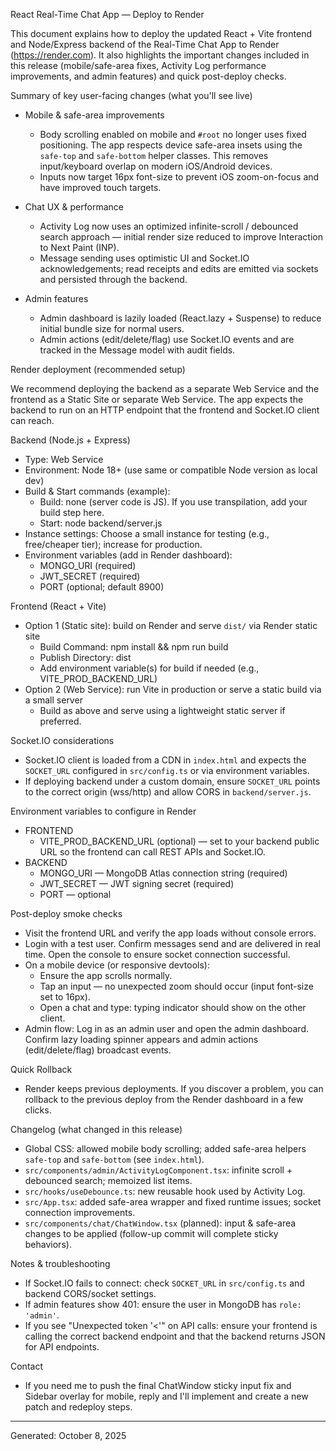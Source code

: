 React Real-Time Chat App — Deploy to Render

This document explains how to deploy the updated React + Vite frontend and Node/Express backend of the Real-Time Chat App to Render (https://render.com). It also highlights the important changes included in this release (mobile/safe-area fixes, Activity Log performance improvements, and admin features) and quick post-deploy checks.

Summary of key user-facing changes (what you'll see live)

- Mobile & safe-area improvements
  - Body scrolling enabled on mobile and `#root` no longer uses fixed positioning. The app respects device safe-area insets using the `safe-top` and `safe-bottom` helper classes. This removes input/keyboard overlap on modern iOS/Android devices.
  - Inputs now target 16px font-size to prevent iOS zoom-on-focus and have improved touch targets.

- Chat UX & performance
  - Activity Log now uses an optimized infinite-scroll / debounced search approach — initial render size reduced to improve Interaction to Next Paint (INP).
  - Message sending uses optimistic UI and Socket.IO acknowledgements; read receipts and edits are emitted via sockets and persisted through the backend.

- Admin features
  - Admin dashboard is lazily loaded (React.lazy + Suspense) to reduce initial bundle size for normal users.
  - Admin actions (edit/delete/flag) use Socket.IO events and are tracked in the Message model with audit fields.

Render deployment (recommended setup)

We recommend deploying the backend as a separate Web Service and the frontend as a Static Site or separate Web Service. The app expects the backend to run on an HTTP endpoint that the frontend and Socket.IO client can reach.

Backend (Node.js + Express)
- Type: Web Service
- Environment: Node 18+ (use same or compatible Node version as local dev)
- Build & Start commands (example):
  - Build: none (server code is JS). If you use transpilation, add your build step here.
  - Start: node backend/server.js
- Instance settings: Choose a small instance for testing (e.g., free/cheaper tier); increase for production.
- Environment variables (add in Render dashboard):
  - MONGO_URI (required)
  - JWT_SECRET (required)
  - PORT (optional; default 8900)

Frontend (React + Vite)
- Option 1 (Static site): build on Render and serve `dist/` via Render static site
  - Build Command: npm install && npm run build
  - Publish Directory: dist
  - Add environment variable(s) for build if needed (e.g., VITE_PROD_BACKEND_URL)
- Option 2 (Web Service): run Vite in production or serve a static build via a small server
  - Build as above and serve using a lightweight static server if preferred.

Socket.IO considerations
- Socket.IO client is loaded from a CDN in `index.html` and expects the `SOCKET_URL` configured in `src/config.ts` or via environment variables.
- If deploying backend under a custom domain, ensure `SOCKET_URL` points to the correct origin (wss/http) and allow CORS in `backend/server.js`.

Environment variables to configure in Render
- FRONTEND
  - VITE_PROD_BACKEND_URL (optional) — set to your backend public URL so the frontend can call REST APIs and Socket.IO.
- BACKEND
  - MONGO_URI — MongoDB Atlas connection string (required)
  - JWT_SECRET — JWT signing secret (required)
  - PORT — optional

Post-deploy smoke checks
- Visit the frontend URL and verify the app loads without console errors.
- Login with a test user. Confirm messages send and are delivered in real time. Open the console to ensure socket connection successful.
- On a mobile device (or responsive devtools):
  - Ensure the app scrolls normally.
  - Tap an input — no unexpected zoom should occur (input font-size set to 16px).
  - Open a chat and type: typing indicator should show on the other client.
- Admin flow: Log in as an admin user and open the admin dashboard. Confirm lazy loading spinner appears and admin actions (edit/delete/flag) broadcast events.

Quick Rollback
- Render keeps previous deployments. If you discover a problem, you can rollback to the previous deploy from the Render dashboard in a few clicks.

Changelog (what changed in this release)
- Global CSS: allowed mobile body scrolling; added safe-area helpers `safe-top` and `safe-bottom` (see `index.html`).
- `src/components/admin/ActivityLogComponent.tsx`: infinite scroll + debounced search; memoized list items.
- `src/hooks/useDebounce.ts`: new reusable hook used by Activity Log.
- `src/App.tsx`: added safe-area wrapper and fixed runtime issues; socket connection improvements.
- `src/components/chat/ChatWindow.tsx` (planned): input & safe-area changes to be applied (follow-up commit will complete sticky behaviors).

Notes & troubleshooting
- If Socket.IO fails to connect: check `SOCKET_URL` in `src/config.ts` and backend CORS/socket settings.
- If admin features show 401: ensure the user in MongoDB has `role: 'admin'`.
- If you see "Unexpected token '<'" on API calls: ensure your frontend is calling the correct backend endpoint and that the backend returns JSON for API endpoints.

Contact
- If you need me to push the final ChatWindow sticky input fix and Sidebar overlay for mobile, reply and I'll implement and create a new patch and redeploy steps.

---
Generated: October 8, 2025
